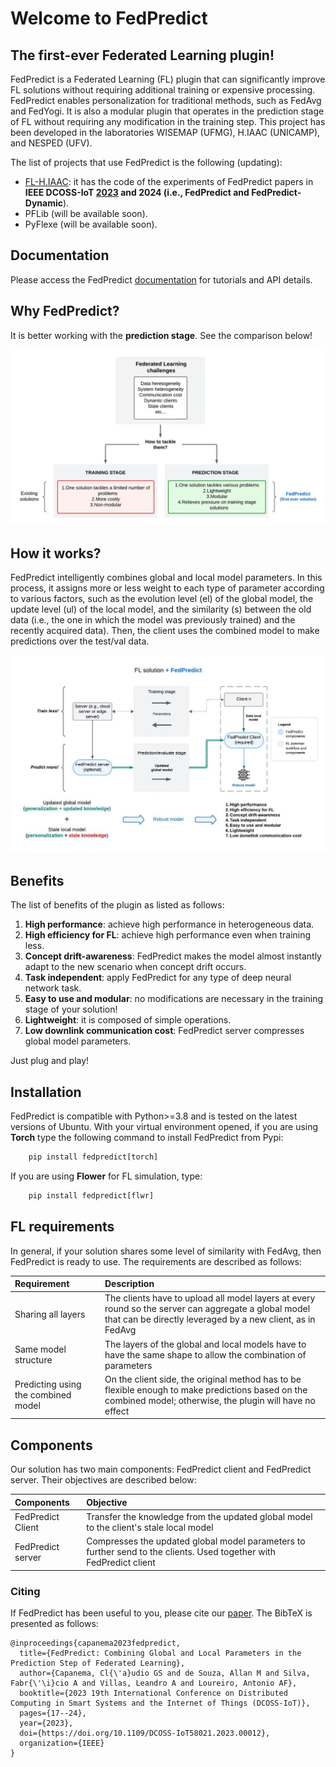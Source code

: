 
# Welcome to FedPredict
## The first-ever Federated Learning plugin!

FedPredict is a Federated Learning (FL) plugin that can significantly improve FL solutions without requiring additional training or expensive processing. 
FedPredict enables personalization for traditional methods, such as FedAvg and FedYogi. 
It is also a modular plugin that operates in the prediction stage of FL without requiring any modification in the training step. 
This project has been developed in the laboratories WISEMAP (UFMG), H.IAAC (UNICAMP), and NESPED (UFV).

The list of projects that use FedPredict is the following (updating):

- [FL-H.IAAC](https://github.com/AllanMSouza/FL-H.IAAC): it has the code of the experiments of FedPredict papers in **IEEE DCOSS-IoT [2023](https://ieeexplore.ieee.org/document/10257293) and 2024 (i.e., FedPredict and FedPredict-Dynamic**).
- PFLib (will be available soon).
- PyFlexe (will be available soon).

## Documentation

Please access the FedPredict [documentation](https://claudiocapanema.github.io/fedpredict/) for tutorials and API details.

## Why FedPredict?

It is better working with the **prediction stage**. See the comparison below!

![](docs/images/contribu.jpeg)

## How it works?

FedPredict intelligently combines global and local model parameters. In this process,
it assigns more or less weight to each type of parameter according to various factors, such as 
the evolution level (el) of the global model, the update level (ul) of the local model, and the 
similarity (s) between the old data (i.e., the one in which the model was previously trained) and 
the recently acquired data). Then, the client uses the combined model to make predictions over the test/val data.

![](docs/images/fedpredictv5.jpeg)

## Benefits

The list of benefits of the plugin as listed as follows:

1. **High performance**: achieve high performance in heterogeneous data.
2. **High efficiency for FL**: achieve high performance even when training less.
3. **Concept drift-awareness**: FedPredict makes the model almost instantly adapt to the new scenario when concept drift occurs.
4. **Task independent**: apply FedPredict for any type of deep neural network task.
5. **Easy to use and modular**: no modifications are necessary in the training stage of your solution!
6. **Lightweight**: it is composed of simple operations.
7. **Low downlink communication cost**: FedPredict server compresses global model parameters.

Just plug and play!

## Installation

FedPredict is compatible with Python>=3.8 and is tested on the latest versions of Ubuntu.
With your virtual environment opened, if you are using **Torch** type the following command to install FedPredict from Pypi:

```python
    pip install fedpredict[torch]
```

If you are using **Flower** for FL simulation, type:

```python
    pip install fedpredict[flwr]
```

## FL requirements

In general, if your solution shares some level of similarity with FedAvg, then FedPredict is ready to use.
The requirements are described as follows:

| Requirement | Description                                                                                                                                                        |
| :- |:-------------------------------------------------------------------------------------------------------------------------------------------------------------------|
| Sharing all layers | The clients have to upload all model layers at every round so the server can aggregate a global model that can be directly leveraged by a new client, as in FedAvg |
| Same model structure | The layers of the global and local models have to have the same shape to allow the combination of parameters                                                       |
| Predicting using the combined model | On the client side, the original method has to be flexible enough to make predictions based on the combined model; otherwise, the plugin will have no effect       |

## Components

Our solution has two main components: FedPredict client and FedPredict server. Their objectives are described below:

| Components        | Objective                                                                                                           | 
|:------------------|:--------------------------------------------------------------------------------------------------------------------|
| FedPredict Client | Transfer the knowledge from the updated global model to the client's stale local model                              |
| FedPredict server | Compresses the updated global model parameters to further send to the clients. Used together with FedPredict client |

### Citing

If FedPredict has been useful to you, please cite our [paper](https://ieeexplore.ieee.org/abstract/document/10257293). The BibTeX is presented as follows:

```
@inproceedings{capanema2023fedpredict,
  title={FedPredict: Combining Global and Local Parameters in the Prediction Step of Federated Learning},
  author={Capanema, Cl{\'a}udio GS and de Souza, Allan M and Silva, Fabr{\'\i}cio A and Villas, Leandro A and Loureiro, Antonio AF},
  booktitle={2023 19th International Conference on Distributed Computing in Smart Systems and the Internet of Things (DCOSS-IoT)},
  pages={17--24},
  year={2023},
  doi={https://doi.org/10.1109/DCOSS-IoT58021.2023.00012},
  organization={IEEE}
}
```